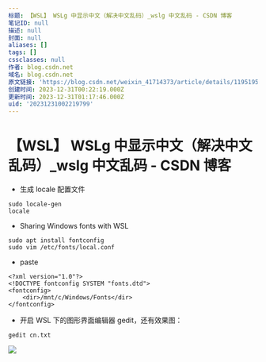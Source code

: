 ```yaml
---
标题: 【WSL】 WSLg 中显示中文（解决中文乱码）_wslg 中文乱码 - CSDN 博客
笔记ID: null
描述: null
封面: null
aliases: []
tags: []
cssclasses: null
作者: blog.csdn.net
域名: blog.csdn.net
原文链接: 'https://blog.csdn.net/weixin_41714373/article/details/119519589'
创建时间: 2023-12-31T00:22:19.000Z
更新时间: 2023-12-31T01:17:46.000Z
uid: '20231231002219799'
---
```


# 【WSL】 WSLg 中显示中文（解决中文乱码）_wslg 中文乱码 - CSDN 博客

- 生成 locale 配置文件

```
sudo locale-gen
locale

```

- Sharing Windows fonts with WSL

```
sudo apt install fontconfig
sudo vim /etc/fonts/local.conf

```

- paste

```
<?xml version="1.0"?>
<!DOCTYPE fontconfig SYSTEM "fonts.dtd">
<fontconfig>
    <dir>/mnt/c/Windows/Fonts</dir>
</fontconfig>

```

- 开启 WSL 下的图形界面编辑器 gedit，还有效果图：

```
gedit cn.txt

```

![](https://img-blog.csdnimg.cn/655f24dada204c2e90f4ed5164adc2a6.png)


